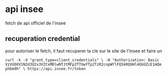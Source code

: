 # api insee
fetch de api officiel de l'insee

## recuperation credential
pour autoriser le fetch, il faut recuperer la cle sur le site de l'insee et faire un 



`curl -k -d "grant_type=client_credentials" \
            -H "Authorization: Basic VzVUOXV1N2d3U2x3V2txMDlwNTJtMFp2TTUwYTp2TzR2cnpWYlFQSkRQUHl4QUdZcE1mQmphbm9h" \
             https://api.insee.fr/token`
